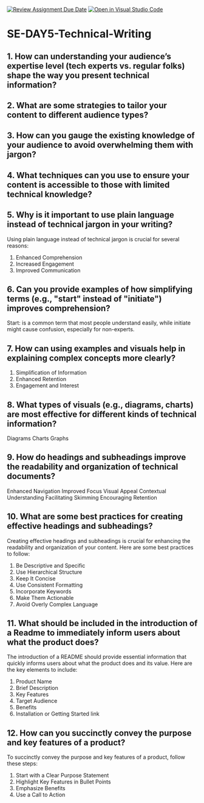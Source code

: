 [![Review Assignment Due Date](https://classroom.github.com/assets/deadline-readme-button-22041afd0340ce965d47ae6ef1cefeee28c7c493a6346c4f15d667ab976d596c.svg)](https://classroom.github.com/a/zsAR-pyY)
[![Open in Visual Studio Code](https://classroom.github.com/assets/open-in-vscode-2e0aaae1b6195c2367325f4f02e2d04e9abb55f0b24a779b69b11b9e10269abc.svg)](https://classroom.github.com/online_ide?assignment_repo_id=16184933&assignment_repo_type=AssignmentRepo)
# SE-DAY5-Technical-Writing
## 1. How can understanding your audience’s expertise level (tech experts vs. regular folks) shape the way you present technical information?
## 2. What are some strategies to tailor your content to different audience types?
## 3. How can you gauge the existing knowledge of your audience to avoid overwhelming them with jargon?
## 4. What techniques can you use to ensure your content is accessible to those with limited technical knowledge?
## 5. Why is it important to use plain language instead of technical jargon in your writing?

Using plain language instead of technical jargon is crucial for several reasons:
1. Enhanced Comprehension
2. Increased Engagement
3. Improved Communication

## 6. Can you provide examples of how simplifying terms (e.g., "start" instead of "initiate") improves comprehension?
Start: is a common term that most people understand easily, while initiate might cause confusion, especially for non-experts.

## 7. How can using examples and visuals help in explaining complex concepts more clearly?
1. Simplification of Information
2. Enhanced Retention
3. Engagement and Interest

## 8. What types of visuals (e.g., diagrams, charts) are most effective for different kinds of technical information?
Diagrams
Charts
Graphs


## 9. How do headings and subheadings improve the readability and organization of technical documents?
  
 Enhanced Navigation
 Improved Focus
 Visual Appeal
 Contextual Understanding
 Facilitating Skimming
 Encouraging Retention


## 10. What are some best practices for creating effective headings and subheadings?

Creating effective headings and subheadings is crucial for enhancing the readability and organization of your content. Here are some best practices to follow:
1. Be Descriptive and Specific
2. Use Hierarchical Structure
3. Keep It Concise
4. Use Consistent Formatting
5. Incorporate Keywords
6. Make Them Actionable
7. Avoid Overly Complex Language

## 11. What should be included in the introduction of a Readme to immediately inform users about what the product does?

The introduction of a README should provide essential information that quickly informs users about what the product does and its value. Here are the key elements to include:
1. Product Name
2. Brief Description
3. Key Features
4. Target Audience
5. Benefits
6. Installation or Getting Started link

## 12. How can you succinctly convey the purpose and key features of a product?
 To succinctly convey the purpose and key features of a product, follow these steps:
1. Start with a Clear Purpose Statement
2. Highlight Key Features in Bullet Points
3. Emphasize Benefits
4. Use a Call to Action
